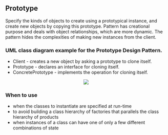 ## Prototype

Specify the kinds of objects to create using a prototypical instance, and create 
new objects by copying this prototype. Pattern has creational purpose and deals 
with object relationships, which are more dynamic. The pattern hides the complexities
of making new instances from the client. 


### UML class diagram example for the Prototype Design Pattern.

 - Client - creates a new object by asking a prototype to clone itself.
 - Prototype - declares an interface for cloning itself.
 - ConcretePrototype - implements the operation for cloning itself.

 
<p align="center">
<img 
src="https://github.com/walidAbbassi/Practical-Design-Patterns-in-modern-cpp/blob/master/Creational/prototype/Prototype.PNG">
</p>

### When to use

* when the classes to instantiate are specified at run-time
* to avoid building a class hierarchy of factories that parallels the class hierarchy of products
* when instances of a class can have one of only a few different combinations of state 
